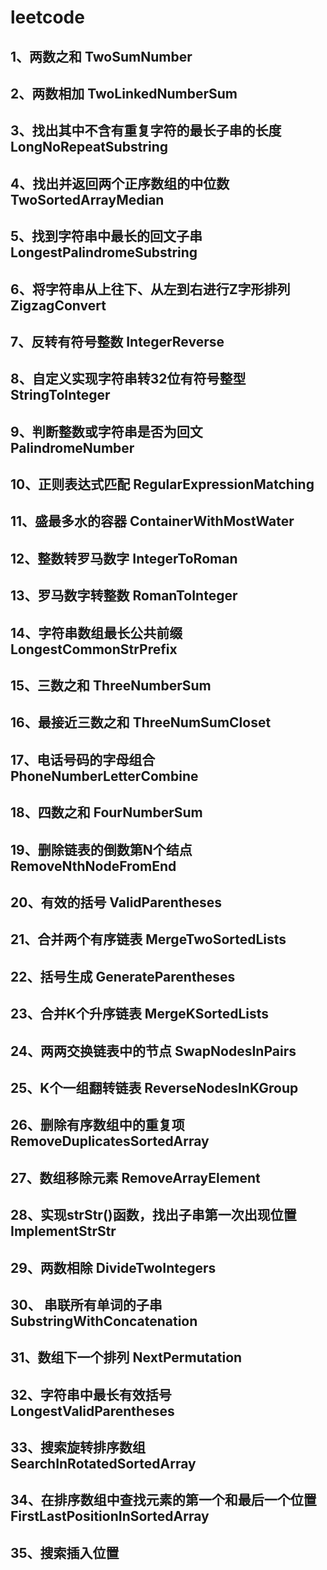 # leetcode
## 1、两数之和 TwoSumNumber
## 2、两数相加 TwoLinkedNumberSum
## 3、找出其中不含有重复字符的最长子串的长度 LongNoRepeatSubstring
## 4、找出并返回两个正序数组的中位数 TwoSortedArrayMedian
## 5、找到字符串中最长的回文子串 LongestPalindromeSubstring
## 6、将字符串从上往下、从左到右进行Z字形排列 ZigzagConvert
## 7、反转有符号整数 IntegerReverse
## 8、自定义实现字符串转32位有符号整型 StringToInteger
## 9、判断整数或字符串是否为回文 PalindromeNumber
## 10、正则表达式匹配 RegularExpressionMatching
## 11、盛最多水的容器 ContainerWithMostWater
## 12、整数转罗马数字 IntegerToRoman
## 13、罗马数字转整数 RomanToInteger
## 14、字符串数组最长公共前缀 LongestCommonStrPrefix
## 15、三数之和 ThreeNumberSum
## 16、最接近三数之和 ThreeNumSumCloset
## 17、电话号码的字母组合 PhoneNumberLetterCombine
## 18、四数之和 FourNumberSum
## 19、删除链表的倒数第N个结点 RemoveNthNodeFromEnd
## 20、有效的括号 ValidParentheses
## 21、合并两个有序链表 MergeTwoSortedLists
## 22、括号生成 GenerateParentheses
## 23、合并K个升序链表 MergeKSortedLists
## 24、两两交换链表中的节点 SwapNodesInPairs
## 25、K个一组翻转链表 ReverseNodesInKGroup
## 26、删除有序数组中的重复项 RemoveDuplicatesSortedArray
## 27、数组移除元素 RemoveArrayElement
## 28、实现strStr()函数，找出子串第一次出现位置 ImplementStrStr
## 29、两数相除 DivideTwoIntegers
## 30、 串联所有单词的子串 SubstringWithConcatenation
## 31、数组下一个排列 NextPermutation
## 32、字符串中最长有效括号 LongestValidParentheses
## 33、搜索旋转排序数组 SearchInRotatedSortedArray
## 34、在排序数组中查找元素的第一个和最后一个位置 FirstLastPositionInSortedArray
## 35、搜索插入位置 